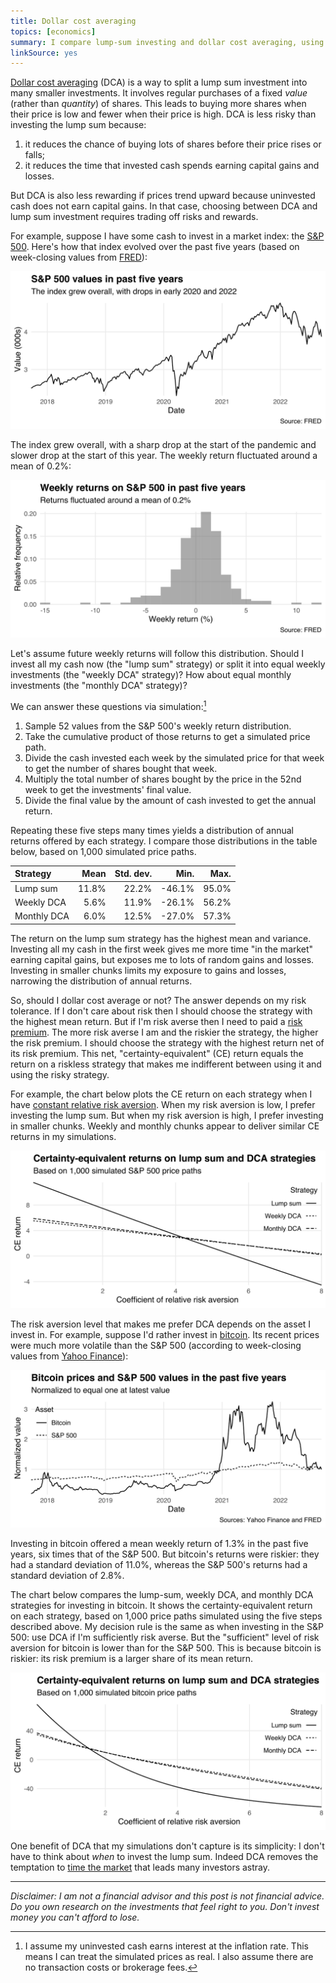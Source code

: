 ```yaml
---
title: Dollar cost averaging
topics: [economics]
summary: I compare lump-sum investing and dollar cost averaging, using simulated data on S&P 500 and bitcoin prices.
linkSource: yes
---
```


[Dollar cost averaging](https://en.wikipedia.org/wiki/Dollar_cost_averaging) (DCA) is a way to split a lump sum investment into many smaller investments.
It involves regular purchases of a fixed *value* (rather than *quantity*) of shares.
This leads to buying more shares when their price is low and fewer when their price is high.
DCA is less risky than investing the lump sum because:

1. it reduces the chance of buying lots of shares before their price rises or falls;
2. it reduces the time that invested cash spends earning capital gains and losses.

But DCA is also less rewarding if prices trend upward because uninvested cash does not earn capital gains.
In that case, choosing between DCA and lump sum investment requires trading off risks and rewards.

For example, suppose I have some cash to invest in a market index: the [S&P 500](https://en.wikipedia.org/wiki/S%26P_500).
Here's how that index evolved over the past five years (based on week-closing values from [FRED](https://fred.stlouisfed.org/series/SP500)):

![](figures/sp500-series-1.svg)

The index grew overall, with a sharp drop at the start of the pandemic and slower drop at the start of this year.
The weekly return fluctuated around a mean of 0.2%:

![](figures/sp500-returns-1.svg)

Let's assume future weekly returns will follow this distribution.
Should I invest all my cash now (the "lump sum" strategy) or split it into equal weekly investments (the "weekly DCA" strategy)?
How about equal monthly investments (the "monthly DCA" strategy)?

We can answer these questions via simulation:[^assumptions]

[^assumptions]: I assume my uninvested cash earns interest at the inflation rate.
This means I can treat the simulated prices as real.
I also assume there are no transaction costs or brokerage fees.

1. Sample 52 values from the S&P 500's weekly return distribution.
2. Take the cumulative product of those returns to get a simulated price path.
3. Divide the cash invested each week by the simulated price for that week to get the number of shares bought that week.
4. Multiply the total number of shares bought by the price in the 52nd week to get the investments' final value.
5. Divide the final value by the amount of cash invested to get the annual return.

Repeating these five steps many times yields a distribution of annual returns offered by each strategy.
I compare those distributions in the table below, based on 1,000 simulated price paths.

|Strategy    |  Mean| Std. dev.|   Min.|  Max.|
|:-----------|-----:|---------:|------:|-----:|
|Lump sum    | 11.8%|     22.2%| -46.1%| 95.0%|
|Weekly DCA  |  5.6%|     11.9%| -26.1%| 56.2%|
|Monthly DCA |  6.0%|     12.5%| -27.0%| 57.3%|

The return on the lump sum strategy has the highest mean and variance.
Investing all my cash in the first week gives me more time "in the market" earning capital gains, but exposes me to lots of random gains and losses.
Investing in smaller chunks limits my exposure to gains and losses, narrowing the distribution of annual returns.

So, should I dollar cost average or not?
The answer depends on my risk tolerance.
If I don't care about risk then I should choose the strategy with the highest mean return.
But if I'm risk averse then I need to paid a [risk premium](https://en.wikipedia.org/wiki/Risk_premium).
The more risk averse I am and the riskier the strategy, the higher the risk premium.
I should choose the strategy with the highest return net of its risk premium.
This net, "certainty-equivalent" (CE) return equals the return on a riskless strategy that makes me indifferent between using it and using the risky strategy.

For example, the chart below plots the CE return on each strategy when I have [constant relative risk aversion](https://en.wikipedia.org/wiki/Risk_aversion#Relative_risk_aversion).
When my risk aversion is low, I prefer investing the lump sum.
But when my risk aversion is high, I prefer investing in smaller chunks.
Weekly and monthly chunks appear to deliver similar CE returns in my simulations.

![](figures/sp500-ce-returns-1.svg)

The risk aversion level that makes me prefer DCA depends on the asset I invest in.
For example, suppose I'd rather invest in [bitcoin](https://en.wikipedia.org/wiki/Bitcoin).
Its recent prices were much more volatile than the S&P 500 (according to week-closing values from [Yahoo Finance](https://finance.yahoo.com/quote/BTC-USD/history?p=BTC-USD)):

![](figures/bitcoin-series-1.svg)

Investing in bitcoin offered a mean weekly return of 1.3% in the past five years, six times that of the S&P 500.
But bitcoin's returns were riskier: they had a standard deviation of 11.0%, whereas the S&P 500's returns had a standard deviation of 2.8%.

The chart below compares the lump-sum, weekly DCA, and monthly DCA strategies for investing in bitcoin.
It shows the certainty-equivalent return on each strategy, based on 1,000 price paths simulated using the five steps described above.
My decision rule is the same as when investing in the S&P 500: use DCA if I'm sufficiently risk averse.
But the "sufficient" level of risk aversion for bitcoin is lower than for the S&P 500.
This is because bitcoin is riskier: its risk premium is a larger share of its mean return.

![](figures/bitcoin-ce-returns-1.svg)

One benefit of DCA that my simulations don't capture is its simplicity: I don't have to think about *when* to invest the lump sum.
Indeed DCA removes the temptation to [time the market](https://en.wikipedia.org/wiki/Market_timing) that leads many investors astray.

---

*Disclaimer: I am not a financial advisor and this post is not financial advice.
Do you own research on the investments that feel right to you.
Don't invest money you can't afford to lose.*

